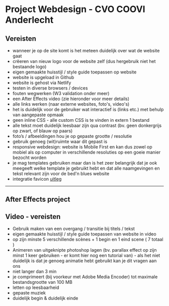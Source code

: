 # Project Webdesign - CVO COOVI Anderlecht

## Vereisten

- wanneer je op de site komt is het meteen duidelijk over wat de website gaat
- crëeren van nieuw logo voor de website zelf (dus hergebruik niet het bestaande logo)
- eigen gemaakte huisstijl / style guide toepassen op website
- website is upgeload in Github
- website is gehost via Netlify
- testen in diverse browsers / devices
- fouten wegwerken (W3 validation onder meer)
- een After Effects video (zie hieronder voor meer details)
- alle links werken (naar externe websites, foto's, video's)
- het is duidelijk voor de gebruiker wat interactief is (links etc.) met behulp van aangepaste opmaak
- geen inline CSS - alle custom CSS is te vinden in extern 1 bestand
- alle tekst moet duidelijk leesbaar zijn qua contrast (bv. geen donkergrijs op zwart, of blauw op paars)
- foto’s / afbeeldingen hou je op gepaste grootte / resolutie
- gebruik genoeg (wit)ruimte waar dit gepast is
- responsive webdesign: website is Mobile First en kan dus zowel op mobiel als op computer in verschillende resoluties op een goeie manier bezocht worden
- je mag templates gebruiken maar dan is het zeer belangrijk dat je ook meegeeft welke template je gebruikt hebt en dat alle naamgevingen en tekst relevant zijn voor de bed'n blues website
- integratie favicon [uitleg](./favicon)

---

## After Effects project

## Video - vereisten
  
- Gebruik maken van een overgang / transitie bij titels / tekst
- eigen gemaakte huisstijl / style guide toepassen van website in video
- op zijn minste 5 verschillende scènes + 1 begin en 1 eind scene ( 7 totaal )
- Animeren van uitgeknipte photoshop lagen (bv. parallax effect op zijn minst 1 keer gebruiken - er komt hier nog een tutorial van) - als het niet duidelijk is dat je genoeg animatie hebt gebruikt kan je dit vragen aan ons
- niet langer dan 3 min
- je comprimeert (bij voorkeur met Adobe Media Encoder) tot maximale bestandsgrootte van 100 MB
- letten op leesbaarheid
- gepaste muziek
- duidelijk begin & duidelijk einde
